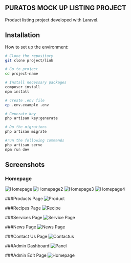 ## PURATOS MOCK UP LISTING PROJECT

Product listing project developed with Laravel.

## Installation

How to set up the environment:

```bash
# Clone the repository
git clone project/link

# Go to project
cd project-name

# Install necessary packages
composer install
npm install

# create .env file
cp .env.example .env

# Generate key
php artisan key:generate

# Do the migrations
php artisan migrate

#run the following commands
php artisan serve
npm run dev

```


## Screenshots


### Homepage

![Homepage](public/images/homepage.png)
![Homepage2](public/images/homepage2.png)
![Homepage3](public/images/homepage3.png)
![Homepage4](public/images/homepage4.png)



###Products Page
![Product](public/images/products.png)



###Recipes Page
![Recipe](public/images/recipes.png)



###Services Page
![Service Page](public/images/services.png)



###News Page
![News Page](public/images/news.png)



###Contact Us Page
![Contactus](public/images/contactus.png)



###Admin Dashboard
![Panel](public/images/adminPanel.png)



###Admin Edit Page
![Homepage](public/images/adminEditPage.png)



